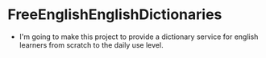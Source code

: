 # FreeEnglishEnglishDictionaries

- I'm going to make this project to provide a dictionary service for english learners from scratch to the daily use level.
